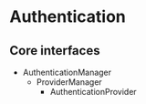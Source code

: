 # Authentication

## Core interfaces

- AuthenticationManager
  - ProviderManager
    - AuthenticationProvider